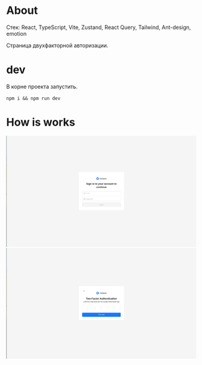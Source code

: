 # About
Стек:
React, TypeScript, Vite, Zustand, React Query, Tailwind, Ant-design, emotion

Страница двухфакторной авторизации.

# dev
В корне проекта запустить.
```shell
npm i && npm run dev
```

# How is works
![interface](./public/interface.png)
![interface2](./public/interface2.png)
